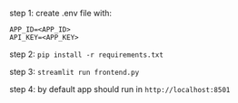 step 1:
create .env file with:

```
APP_ID=<APP_ID>
API_KEY=<APP_KEY>
```

step 2:
`pip install -r requirements.txt`

step 3:
`streamlit run frontend.py` 

step 4:
by default app should run in
`http://localhost:8501`
